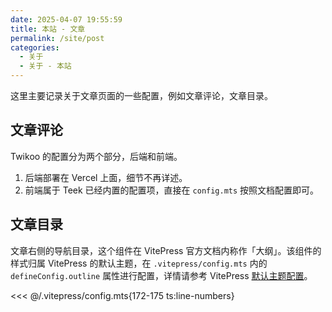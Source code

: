 ```yaml
---
date: 2025-04-07 19:55:59
title: 本站 - 文章
permalink: /site/post
categories:
  - 关于
  - 关于 - 本站
---
```


这里主要记录关于文章页面的一些配置，例如文章评论，文章目录。

<!-- more -->

## 文章评论

Twikoo 的配置分为两个部分，后端和前端。

1. 后端部署在 Vercel 上面，细节不再详述。
2. 前端属于 Teek 已经内置的配置项，直接在 `config.mts` 按照文档配置即可。

## 文章目录

文章右侧的导航目录，这个组件在 VitePress 官方文档内称作「大纲」。该组件的样式归属 VitePress 的默认主题，在 `.vitepress/config.mts` 内的 `defineConfig.outline` 属性进行配置，详情请参考 VitePress [默认主题配置](https://vitepress.dev/zh/reference/default-theme-config#outline)。

<<< @/.vitepress/config.mts{172-175 ts:line-numbers}
